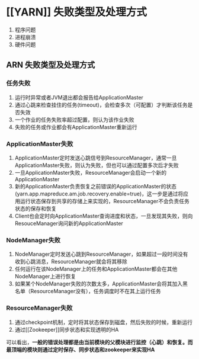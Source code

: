 # [[YARN]] 失败类型及处理方式

1.  程序问题
2.  进程崩溃
3.  硬件问题

## ARN 失败类型及处理方式

### 任务失败

1.  运行时异常或者JVM退出都会报告给ApplicationMaster
2.  通过心跳来检查挂住的任务(timeout)，会检查多次（可配置）才判断该任务是否失效
3.  一个作业的任务失败率超过配置，则认为该作业失败
4.  失败的任务或作业都会有ApplicationMaster重新运行

### ApplicationMaster失败

1.  ApplicationMaster定时发送心跳信号到ResourceManager，通常一旦ApplicationMaster失败，则认为失败，但也可以通过配置多次后才失败
2.  一旦ApplicationMaster失败，ResourceManager会启动一个新的ApplicationMaster
3.  新的ApplicationMaster负责恢复之前错误的ApplicationMaster的状态(yarn.app.mapreduce.am.job.recovery.enable=true)，这一步是通过将应用运行状态保存到共享的存储上来实现的，ResourceManager不会负责任务状态的保存和恢复
4.  Client也会定时向ApplicationMaster查询进度和状态，一旦发现其失败，则向ResouceManager询问新的ApplicationMaster

### NodeManager失败

1.  NodeManager定时发送心跳到ResourceManager，如果超过一段时间没有收到心跳消息，ResourceManager就会将其移除
2.  任何运行在该NodeManager上的任务和ApplicationMaster都会在其他NodeManager上进行恢复
3.  如果某个NodeManager失败的次数太多，ApplicationMaster会将其加入黑名单（ResourceManager没有），任务调度时不在其上运行任务

### ResourceManager失败

1.  通过checkpoint机制，定时将其状态保存到磁盘，然后失败的时候，重新运行
2.  通过[[Zookeeper]]同步状态和实现透明的HA

可以看出，**一般的错误处理都是由当前模块的父模块进行监控（心跳）和恢复。而最顶端的模块则通过定时保存、同步状态和zookeeper来ֹ实现HA**
